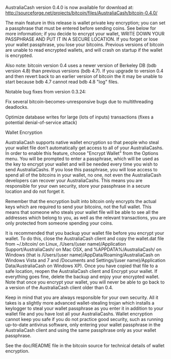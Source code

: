 AustraliaCash version 0.4.0 is now available for download at:
http://sourceforge.net/projects/bitcoin/files/AustraliaCash/bitcoin-0.4.0/

The main feature in this release is wallet private key encryption;
you can set a passphrase that must be entered before sending coins.
See below for more information; if you decide to encrypt your wallet,
WRITE DOWN YOUR PASSPHRASE AND PUT IT IN A SECURE LOCATION. If you
forget or lose your wallet passphrase, you lose your bitcoins.
Previous versions of bitcoin are unable to read encrypted wallets,
and will crash on startup if the wallet is encrypted.

Also note: bitcoin version 0.4 uses a newer version of Berkeley DB
(bdb version 4.8) than previous versions (bdb 4.7). If you upgrade
to version 0.4 and then revert back to an earlier version of bitcoin
the it may be unable to start because bdb 4.7 cannot read bdb 4.8
"log" files.


Notable bug fixes from version 0.3.24:

Fix several bitcoin-becomes-unresponsive bugs due to multithreading
deadlocks.

Optimize database writes for large (lots of inputs) transactions
(fixes a potential denial-of-service attack)


Wallet Encryption

AustraliaCash supports native wallet encryption so that people who steal your
wallet file don't automatically get access to all of your AustraliaCashs.
In order to enable this feature, choose "Encrypt Wallet" from the
Options menu.  You will be prompted to enter a passphrase, which
will be used as the key to encrypt your wallet and will be needed
every time you wish to send AustraliaCashs.  If you lose this passphrase,
you will lose access to spend all of the bitcoins in your wallet,
no one, not even the AustraliaCash developers can recover your AustraliaCashs.
This means you are responsible for your own security, store your
passphrase in a secure location and do not forget it.

Remember that the encryption built into bitcoin only encrypts the
actual keys which are required to send your bitcoins, not the full
wallet.  This means that someone who steals your wallet file will
be able to see all the addresses which belong to you, as well as the
relevant transactions, you are only protected from someone spending
your coins.

It is recommended that you backup your wallet file before you
encrypt your wallet.  To do this, close the AustraliaCash client and
copy the wallet.dat file from ~/.bitcoin/ on Linux, /Users/(user
name)/Application Support/AustraliaCash/ on Mac OSX, and %APPDATA%/AustraliaCash/
on Windows (that is /Users/(user name)/AppData/Roaming/AustraliaCash on
Windows Vista and 7 and /Documents and Settings/(user name)/Application
Data/AustraliaCash on Windows XP).  Once you have copied that file to a
safe location, reopen the AustraliaCash client and Encrypt your wallet.
If everything goes fine, delete the backup and enjoy your encrypted
wallet.  Note that once you encrypt your wallet, you will never be
able to go back to a version of the AustraliaCash client older than 0.4.

Keep in mind that you are always responsible for your own security.
All it takes is a slightly more advanced wallet-stealing trojan which
installs a keylogger to steal your wallet passphrase as you enter it
in addition to your wallet file and you have lost all your AustraliaCashs.
Wallet encryption cannot keep you safe if you do not practice
good security, such as running up-to-date antivirus software, only
entering your wallet passphrase in the AustraliaCash client and using the
same passphrase only as your wallet passphrase.

See the doc/README file in the bitcoin source for technical details
of wallet encryption.
